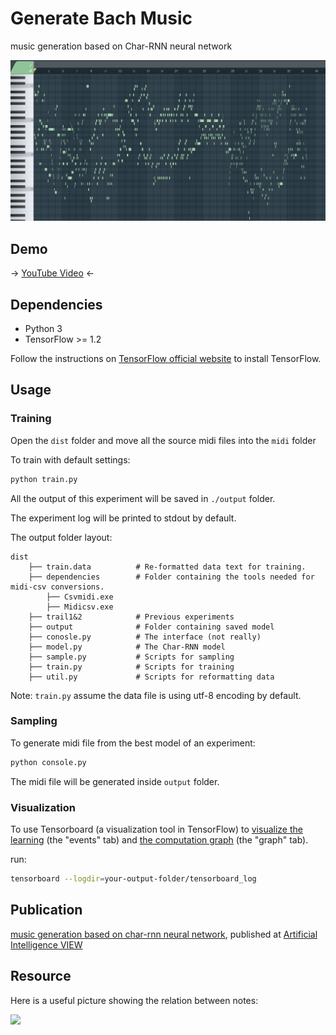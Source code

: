 # Generate Bach Music

music generation based on Char-RNN neural network



![](docs/first-good-piece-visualized.png)





## Demo

→ [YouTube Video](https://www.youtube.com/watch?v=9aHlzev4pPM) ←





## Dependencies

- Python 3
- TensorFlow >= 1.2

Follow the instructions on [TensorFlow official website](https://www.tensorflow.org/) to install TensorFlow. 





## Usage
### Training

Open the `dist` folder and move all the source midi files into the `midi` folder

To train with default settings:
```bash
python train.py
```

All the output of this experiment will be saved in `./output` folder. 

The experiment log will be printed to stdout by default. 

The output folder layout: 
```
dist
    ├── train.data			# Re-formatted data text for training.
    ├── dependencies		# Folder containing the tools needed for midi-csv conversions.
        ├── Csvmidi.exe
        ├── Midicsv.exe
    ├── trail1&2         	# Previous experiments
    ├── output              # Folder containing saved model
    ├── conosle.py			# The interface (not really)
    ├── model.py			# The Char-RNN model
    ├── sample.py			# Scripts for sampling
    ├── train.py			# Scripts for training
    ├── util.py				# Scripts for reformatting data
```

Note: `train.py` assume the data file is using utf-8 encoding by default.




### Sampling
To generate midi file from the best model of an experiment:
```bash
python console.py
```
The midi file will be generated inside `output` folder.



### Visualization

To use Tensorboard (a visualization tool in TensorFlow) to [visualize the learning](https://www.tensorflow.org/get_started/summaries_and_tensorboard#tensorboard-visualizing-learning) (the "events" tab) and [the computation graph](https://www.tensorflow.org/versions/r0.8/how_tos/graph_viz/index.html#tensorboard-graph-visualization) (the "graph" tab).

run:
```bash
tensorboard --logdir=your-output-folder/tensorboard_log
```





## Publication

[music generation based on char-rnn neural network](docs/music_generation_based_on_char-rnn_neural_network.html), published at [Artificial Intelligence VIEW](https://github.com/T-K-233/Generate-Bach-Music/blob/master/docs/%E5%9F%BA%E4%BA%8EChar-RNN%E7%9A%84%E9%9F%B3%E4%B9%90%E7%94%9F%E6%88%90%20%E5%AE%9E%E8%B7%B5%E4%B8%8E%E7%AE%97%E6%B3%95%E4%BD%9C%E6%9B%B2%E5%B0%9D%E8%AF%95.pdf)





## Resource

Here is a useful picture showing the relation between notes:

![](https://raw.githubusercontent.com/Conchylicultor/MusicGenerator/master/data/test/midi_keyboard_correspondance.png)